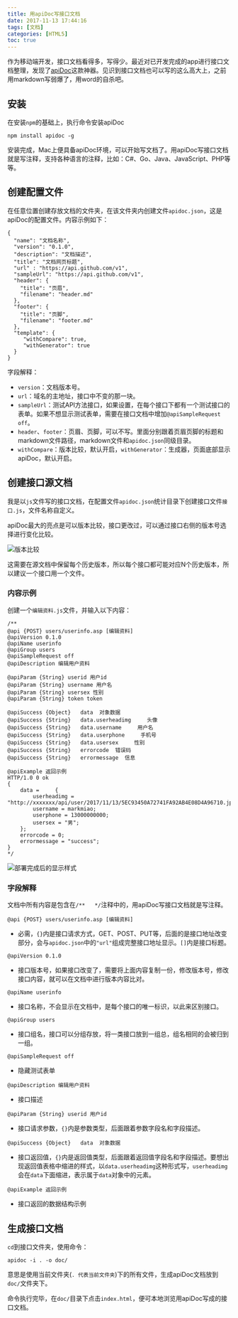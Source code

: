 ```yaml
---
title: 用apiDoc写接口文档
date: 2017-11-13 17:44:16
tags: [文档]
categories: [HTML5]
toc: true
---
```


作为移动端开发，接口文档看得多，写得少。最近对已开发完成的app进行接口文档整理，发现了[apiDoc](http://apidocjs.com/)这款神器。见识到接口文档也可以写的这么高大上，之前用markdown写弱爆了，用word的自杀吧。

<!--more-->

## 安装

在安装`npm`的基础上，执行命令安装apiDoc

```
npm install apidoc -g
```

安装完成，Mac上便具备apiDoc环境，可以开始写文档了。用apiDoc写接口文档就是写注释，支持各种语言的注释，比如：C#、Go、Java、JavaScript、PHP等等。

## 创建配置文件

在任意位置创建存放文档的文件夹，在该文件夹内创建文件`apidoc.json`，这是apiDoc的配置文件。内容示例如下：

```
{
  "name": "文档名称",
  "version": "0.1.0",
  "description": "文档描述",
  "title": "文档网页标题",
  "url" : "https://api.github.com/v1",
  "sampleUrl": "https://api.github.com/v1",
  "header": {
    "title": "页眉",
    "filename": "header.md"
  },
  "footer": {
    "title": "页脚",
    "filename": "footer.md"
  },
  "template": {
  	 "withCompare": true,
  	 "withGenerator": true
  }
}
```

字段解释：

- `version`：文档版本号。
- `url`：域名的主地址，接口中不变的那一块。
- `sampleUrl`：测试API方法接口，如果设置，在每个接口下都有一个测试接口的表单。如果不想显示测试表单，需要在接口文档中增加`@apiSampleRequest off`。
- `header`、`footer`：页眉、页脚，可以不写。里面分别跟着页眉页脚的标题和markdown文件路径，markdown文件和`apidoc.json`同级目录。
- `withCompare`：版本比较，默认开启，`withGenerator`：生成器，页面底部显示apiDoc，默认开启。

## 创建接口源文档

我是以`js`文件写的接口文档，在配置文件`apidoc.json`统计目录下创建接口文件`接口.js`，文件名称自定义。

apiDoc最大的亮点是可以版本比较，接口更改过，可以通过接口右侧的版本号选择进行变化比较。

![版本比较](https://imagedb-1257991841.cos.ap-beijing.myqcloud.com/2017-11-14-09-36-28.png)

这需要在源文档中保留每个历史版本，所以每个接口都可能对应N个历史版本，所以建议一个接口用一个文件。

### 内容示例

创建一个`编辑资料.js`文件，并输入以下内容：

```
/**
@api {POST} users/userinfo.asp [编辑资料]
@apiVersion 0.1.0
@apiName userinfo
@apiGroup users
@apiSampleRequest off
@apiDescription 编辑用户资料

@apiParam {String} userid 用户id
@apiParam {String} username 用户名
@apiParam {String} usersex 性别
@apiParam {String} token token

@apiSuccess {Object}   data  对象数据
@apiSuccess {String}   data.userheadimg     头像
@apiSuccess {String}   data.username     用户名
@apiSuccess {String}   data.userphone     手机号
@apiSuccess {String}   data.usersex     性别
@apiSuccess {String}   errorcode  错误码
@apiSuccess {String}   errormessage  信息

@apiExample 返回示例
HTTP/1.0 0 ok
{
    data =     {
        userheadimg = "http://xxxxxxx/api/user/2017/11/13/5EC93450A72741FA92AB4E08D4A96710.jpg";
        username = markmiao;
        userphone = 13000000000;
        usersex = "男";
    };
    errorcode = 0;
    errormessage = "success";
}
*/
```

![部署完成后的显示样式](https://imagedb-1257991841.cos.ap-beijing.myqcloud.com/2017-11-14-09-52-10.png)

### 字段解释

文档中所有内容是包含在`/**   */`注释中的，用apiDoc写接口文档就是写注释。

`@api {POST} users/userinfo.asp [编辑资料]` 

- 必需，`{}`内是接口请求方式，GET、POST、PUT等，后面的是接口地址改变部分，会与`apidoc.json`中的`"url"`组成完整接口地址显示。`[]`内是接口标题。

`@apiVersion 0.1.0`

- 接口版本号，如果接口改变了，需要将上面内容复制一份，修改版本号，修改接口内容，就可以在文档中进行版本内容比对。

`@apiName userinfo`

- 接口名称，不会显示在文档中，是每个接口的唯一标识，以此来区别接口。

`@apiGroup users`

- 接口组名，接口可以分组存放，将一类接口放到一组总，组名相同的会被归到一组。

`@apiSampleRequest off`

- 隐藏测试表单

`@apiDescription 编辑用户资料`

- 接口描述

`@apiParam {String} userid 用户id`

- 接口请求参数，`{}`内是参数类型，后面跟着参数字段名和字段描述。

`@apiSuccess {Object}   data  对象数据`

- 接口返回值，`{}`内是返回值类型，后面跟着返回值字段名和字段描述。要想出现返回值表格中缩进的样式，以`data.userheadimg`这种形式写，`userheadimg`会在`data`下面缩进，表示属于`data`对象中的元素。

`@apiExample 返回示例`

- 接口返回的数据结构示例

## 生成接口文档

`cd`到接口文件夹，使用命令：

```
apidoc -i . -o doc/
```

意思是使用当前文件夹(`. 代表当前文件夹`)下的所有文件，生成apiDoc文档放到`doc/`文件夹下。

命令执行完毕，在`doc/`目录下点击`index.html`，便可本地浏览用apiDoc写成的接口文档。

